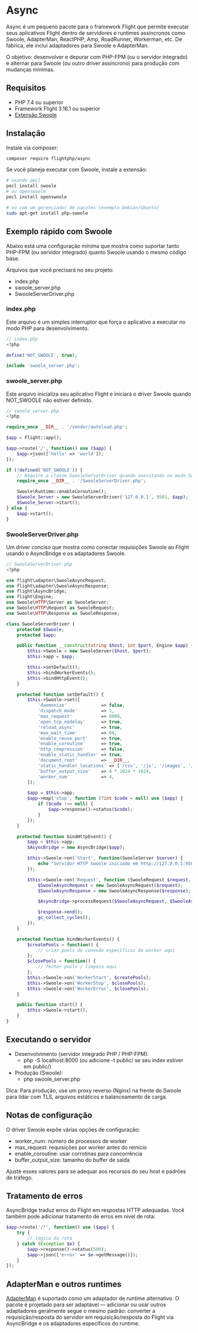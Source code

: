 # Async

Async é um pequeno pacote para o framework Flight que permite executar seus aplicativos Flight dentro de servidores e runtimes assíncronos como Swoole, AdapterMan, ReactPHP, Amp, RoadRunner, Workerman, etc. De fábrica, ele inclui adaptadores para Swoole e AdapterMan.

O objetivo: desenvolver e depurar com PHP-FPM (ou o servidor integrado) e alternar para Swoole (ou outro driver assíncrono) para produção com mudanças mínimas.

## Requisitos

- PHP 7.4 ou superior  
- Framework Flight 3.16.1 ou superior  
- [Extensão Swoole](https://www.openswoole.com)

## Instalação

Instale via composer:

```bash
composer require flightphp/async
```

Se você planeja executar com Swoole, instale a extensão:

```bash
# usando pecl
pecl install swoole
# ou openswoole
pecl install openswoole

# ou com um gerenciador de pacotes (exemplo Debian/Ubuntu)
sudo apt-get install php-swoole
```

## Exemplo rápido com Swoole

Abaixo está uma configuração mínima que mostra como suportar tanto PHP-FPM (ou servidor integrado) quanto Swoole usando o mesmo código base.

Arquivos que você precisará no seu projeto:

- index.php
- swoole_server.php
- SwooleServerDriver.php

### index.php

Este arquivo é um simples interruptor que força o aplicativo a executar no modo PHP para desenvolvimento.

```php
// index.php
<?php

define('NOT_SWOOLE', true);

include 'swoole_server.php';
```

### swoole_server.php

Este arquivo inicializa seu aplicativo Flight e iniciará o driver Swoole quando NOT_SWOOLE não estiver definido.

```php
// swoole_server.php
<?php

require_once __DIR__ . '/vendor/autoload.php';

$app = Flight::app();

$app->route('/', function() use ($app) {
	$app->json(['hello' => 'world']);
});

if (!defined('NOT_SWOOLE')) {
	// Require a classe SwooleServerDriver quando executando no modo Swoole.
	require_once __DIR__ . '/SwooleServerDriver.php';

	Swoole\Runtime::enableCoroutine();
	$Swoole_Server = new SwooleServerDriver('127.0.0.1', 9501, $app);
	$Swoole_Server->start();
} else {
	$app->start();
}
```

### SwooleServerDriver.php

Um driver conciso que mostra como conectar requisições Swoole ao Flight usando o AsyncBridge e os adaptadores Swoole.

```php
// SwooleServerDriver.php
<?php

use flight\adapter\SwooleAsyncRequest;
use flight\adapter\SwooleAsyncResponse;
use flight\AsyncBridge;
use flight\Engine;
use Swoole\HTTP\Server as SwooleServer;
use Swoole\HTTP\Request as SwooleRequest;
use Swoole\HTTP\Response as SwooleResponse;

class SwooleServerDriver {
	protected $Swoole;
	protected $app;

	public function __construct(string $host, int $port, Engine $app) {
		$this->Swoole = new SwooleServer($host, $port);
		$this->app = $app;

		$this->setDefault();
		$this->bindWorkerEvents();
		$this->bindHttpEvent();
	}

	protected function setDefault() {
		$this->Swoole->set([
			'daemonize'             => false,
			'dispatch_mode'         => 1,
			'max_request'           => 8000,
			'open_tcp_nodelay'      => true,
			'reload_async'          => true,
			'max_wait_time'         => 60,
			'enable_reuse_port'     => true,
			'enable_coroutine'      => true,
			'http_compression'      => false,
			'enable_static_handler' => true,
			'document_root'         => __DIR__,
			'static_handler_locations' => ['/css', '/js', '/images', '/.well-known'],
			'buffer_output_size'    => 4 * 1024 * 1024,
			'worker_num'            => 4,
		]);

		$app = $this->app;
		$app->map('stop', function (?int $code = null) use ($app) {
			if ($code !== null) {
				$app->response()->status($code);
			}
		});
	}

	protected function bindHttpEvent() {
		$app = $this->app;
		$AsyncBridge = new AsyncBridge($app);

		$this->Swoole->on('Start', function(SwooleServer $server) {
			echo "Servidor HTTP Swoole iniciado em http://127.0.0.1:9501\n";
		});

		$this->Swoole->on('Request', function (SwooleRequest $request, SwooleResponse $response) use ($AsyncBridge) {
			$SwooleAsyncRequest = new SwooleAsyncRequest($request);
			$SwooleAsyncResponse = new SwooleAsyncResponse($response);

			$AsyncBridge->processRequest($SwooleAsyncRequest, $SwooleAsyncResponse);

			$response->end();
			gc_collect_cycles();
		});
	}

	protected function bindWorkerEvents() {
		$createPools = function() {
			// criar pools de conexão específicos do worker aqui
		};
		$closePools = function() {
			// fechar pools / limpeza aqui
		};
		$this->Swoole->on('WorkerStart', $createPools);
		$this->Swoole->on('WorkerStop', $closePools);
		$this->Swoole->on('WorkerError', $closePools);
	}

	public function start() {
		$this->Swoole->start();
	}
}
```

## Executando o servidor

- Desenvolvimento (servidor integrado PHP / PHP-FPM):
  - php -S localhost:8000 (ou adicione -t public/ se seu index estiver em public/)
- Produção (Swoole):
  - php swoole_server.php

Dica: Para produção, use um proxy reverso (Nginx) na frente do Swoole para lidar com TLS, arquivos estáticos e balanceamento de carga.

## Notas de configuração

O driver Swoole expõe várias opções de configuração:
- worker_num: número de processos de worker
- max_request: requisições por worker antes do reinício
- enable_coroutine: usar corrotinas para concorrência
- buffer_output_size: tamanho do buffer de saída

Ajuste esses valores para se adequar aos recursos do seu host e padrões de tráfego.

## Tratamento de erros

AsyncBridge traduz erros do Flight em respostas HTTP adequadas. Você também pode adicionar tratamento de erros em nível de rota:

```php
$app->route('/*', function() use ($app) {
	try {
		// lógica da rota
	} catch (Exception $e) {
		$app->response()->status(500);
		$app->json(['error' => $e->getMessage()]);
	}
});
```

## AdapterMan e outros runtimes

[AdapterMan](https://github.com/joanhey/adapterman) é suportado como um adaptador de runtime alternativo. O pacote é projetado para ser adaptável — adicionar ou usar outros adaptadores geralmente segue o mesmo padrão: converter a requisição/resposta do servidor em requisição/resposta do Flight via AsyncBridge e os adaptadores específicos do runtime.
